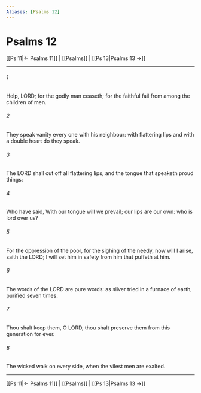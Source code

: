 ```yaml
---
Aliases: [Psalms 12]
---
```

# Psalms 12

[[Ps 11|← Psalms 11]] | [[Psalms]] | [[Ps 13|Psalms 13 →]]
***



###### 1 
Help, LORD; for the godly man ceaseth; for the faithful fail from among the children of men. 

###### 2 
They speak vanity every one with his neighbour: with flattering lips and with a double heart do they speak. 

###### 3 
The LORD shall cut off all flattering lips, and the tongue that speaketh proud things: 

###### 4 
Who have said, With our tongue will we prevail; our lips are our own: who is lord over us? 

###### 5 
For the oppression of the poor, for the sighing of the needy, now will I arise, saith the LORD; I will set him in safety from him that puffeth at him. 

###### 6 
The words of the LORD are pure words: as silver tried in a furnace of earth, purified seven times. 

###### 7 
Thou shalt keep them, O LORD, thou shalt preserve them from this generation for ever. 

###### 8 
The wicked walk on every side, when the vilest men are exalted.

***
[[Ps 11|← Psalms 11]] | [[Psalms]] | [[Ps 13|Psalms 13 →]]

